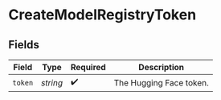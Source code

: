 # CreateModelRegistryToken


## Fields

| Field                   | Type                    | Required                | Description             |
| ----------------------- | ----------------------- | ----------------------- | ----------------------- |
| `token`                 | *string*                | :heavy_check_mark:      | The Hugging Face token. |